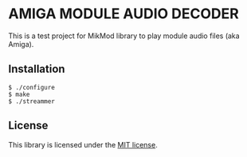 # AMIGA MODULE AUDIO DECODER

This is a test project for MikMod library to play module audio files (aka Amiga).

## Installation

```
$ ./configure
$ make
$ ./streammer
```

## License

This library is licensed under the [MIT license](LICENSE).